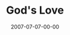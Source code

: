 ---
layout: message
category: message
series: "Fuel"
title: "God's Love"
date: 2007-07-07-00-00
message_id: 11
audio: "http://s3.amazonaws.com/crossroads-media/message/audio/Fuel_04_God_is_Love_07-08-07_Wells.mp3"
audio-duration: "42:22"
explicit: false
---